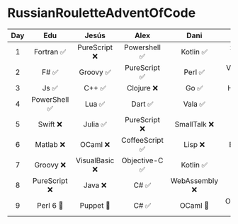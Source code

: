 # RussianRouletteAdventOfCode

|  Day  |     Edu      |     Jesús     |      Alex      |     Dani      |     Checo     |     Divy      |     Óscar      |      Hugo      |    Padilla    |
| :---: | :----------: | :-----------: | :------------: | :-----------: | :-----------: | :-----------: | :------------: | :------------: | :-----------: |
|   1   |  Fortran ✅   | PureScript ❌  |  Powershell ✅  |   Kotlin ✅    | x64-86 ASM ✅  |    SQL  ❌     |   Jsonnet ❌    | WebAssembly  ❌ | Objective-C ❌ |
|   2   |     F# ✅     |   Groovy ✅    |  PureScript ✅  |    Perl ✅     | Vim Script ✅  |    SQL  ❌     |      C# ✅      |    Swift ❌     |    Shell ❌    |
|   3   |     Js ✅     |     C++ ✅     |   Clojure ❌    |     Go ✅      |   Haskell ❌   |   Puppet ❌    |     Lua ✅      |  PureScript ❌  |   Jsonnet ❌   |
|   4   | PowerShell ✅ |     Lua ✅     |    Dart  ✅     |    Vala ✅     |   Shell  ❌    |    Lisp ❌     |      J  🚧      |  PureScript ❌  | PureScript ❌  |
|   5   |   Swift ❌    |    Julia ✅    |  PureScript ❌  |  SmallTalk ❌  |   Elixir  ❌   | Powershell ❌  |    Julia  ✅    |     C++ ❌      |     JS ❌      |
|   6   |   Matlab ❌   |    OCaml ❌    | CoffeeScript ✅ |    Lisp ❌     |   Erlang ❌    |   Rrlang ❌    |     SQL  ✅     |  SmallTalk ❌   | Objective-C ❌ |
|   7   |   Groovy ❌   | VisualBasic ❌ | Objective-C ✅  |   Kotlin ✅    |   Kotlin ❌    | Objective-C ❌ |     Dart ❌     |    Scala ❌     |   Puppet ❌    |
|   8   | PureScript ❌ |    Java ❌     |      C# ✅      | WebAssembly ❌ |    Lisp ❌     |    Roff ❌     |     PHP ❌      |    Scala ❌     |    OCaml ❌    |
|   9   |   Perl 6 🚧   |   Puppet 🚧    |      C# ✅      |    OCaml 🚧    | Objective-C 🚧 |    Scala 🚧    | CoffeeScript 🚧 |    OCaml 🚧     |   Python 🚧    |


